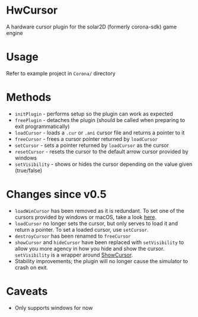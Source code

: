 # HwCursor
A hardware cursor plugin for the solar2D (formerly corona-sdk) game engine

# Usage
Refer to example project in ```Corona/``` directory

# Methods
- ```initPlugin``` - performs setup so the plugin can work as expected
- ```freePlugin``` - detaches the plugin (should be called when preparing to exit programmatically)
- ```loadCursor``` - loads a ```.cur``` or ```.ani``` cursor file and returns a pointer to it
- ```freeCursor``` - frees a cursor pointer returned by ```loadCursor```
- ```setCursor``` - sets a pointer returned by ```loadCursor``` as the cursor
- ```resetCursor``` - resets the cursor to the default arrow cursor provided by windows
- ```setVisibility``` - shows or hides the cursor depending on the value given (true/false)

# Changes since v0.5
- ```loadWinCursor``` has been removed as it is redundant. To set one of the cursors provided by windows or macOS, take a look [here](https://docs.coronalabs.com/api/library/native/setProperty.html).
- ```loadCursor``` no longer sets the cursor, but only serves to load it and return a pointer. To set a loaded cursor, use ```setCursor```.
- ```destroyCursor``` has been renamed to ```freeCursor```
- ```showCursor``` and ```hideCursor``` have been replaced with ```setVisibility``` to allow you more agency in how you hide and show the cursor. ```setVisibility``` is a wrapper around [ShowCursor](https://docs.microsoft.com/en-us/windows/win32/api/winuser/nf-winuser-showcursor).
- Stability improvements; the plugin will no longer cause the simulator to crash on exit.

# Caveats
- Only supports windows for now